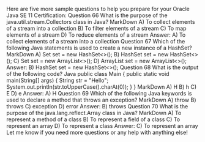 Here are five more sample questions to help you prepare for your Oracle Java SE 11 Certification:
Question 66
What is the purpose of the java.util.stream.Collectors class in Java?
MarkDown
A) To collect elements of a stream into a collection
B) To filter elements of a stream
C) To map elements of a stream
D) To reduce elements of a stream
Answer: A) To collect elements of a stream into a collection
Question 67
Which of the following Java statements is used to create a new instance of a HashSet?
MarkDown
A) Set<String> set = new HashSet<>();
B) HashSet<String> set = new HashSet<>();
C) Set<String> set = new ArrayList<>();
D) ArrayList<String> set = new ArrayList<>();
Answer: B) HashSet<String> set = new HashSet<>();
Question 68
What is the output of the following code?
Java
public class Main {
  public static void main(String[] args) {
    String str = "Hello";
    System.out.println(str.toUpperCase().charAt(0));
  }
}
MarkDown
A) H
B) h
C) E
D) e
Answer: A) H
Question 69
Which of the following Java keywords is used to declare a method that throws an exception?
MarkDown
A) throw
B) throws
C) exception
D) error
Answer: B) throws
Question 70
What is the purpose of the java.lang.reflect.Array class in Java?
MarkDown
A) To represent a method of a class
B) To represent a field of a class
C) To represent an array
D) To represent a class
Answer: C) To represent an array
Let me know if you need more questions or any help with anything else!